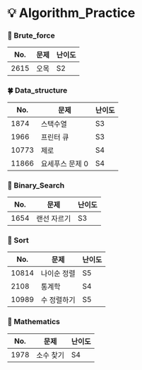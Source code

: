 # :bulb: Algorithm_Practice 



### 🌿 Brute_force 

|No. |문제|난이도|
|------|-----|---|
|2615|오목|S2|

### 🍀 Data_structure

|No. |문제|난이도|
|------|-----|---|
|1874|스택수열|S3|
|1966|프린터 큐|S3|
|10773|제로|S4|
|11866|요세푸스 문제 0|S4|


### 🌱 Binary_Search

|No. |문제|난이도|
|------|-----|---|
|1654|랜선 자르기|S3|


### 🍄 Sort

|No. |문제|난이도|
|------|-----|---|
|10814|나이순 정렬|S5|
|2108|통계학|S4|
|10989|수 정렬하기|S5|



### 🌺 Mathematics

|No. |문제|난이도|
|------|-----|---|
|1978|소수 찾기|S4|
